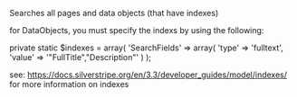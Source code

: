 

Searches all pages and data objects (that have indexes)

for DataObjects, you must specify the indexs by using the following:

private static $indexes = array(
	'SearchFields' => array(
		'type' => 'fulltext', 
		'value' => '"FullTitle","Description"'
	)
);


see: https://docs.silverstripe.org/en/3.3/developer_guides/model/indexes/ for more information on indexes